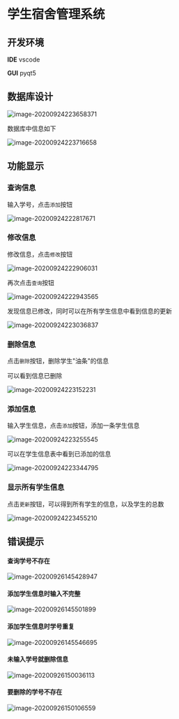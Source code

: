 # 学生宿舍管理系统


## 开发环境

**IDE** vscode

**GUI** pyqt5

## 数据库设计

![image-20200924223658371](doc/image-20200924223658371.png)

数据库中信息如下

![image-20200924223716658](doc/image-20200924223716658.png)

## 功能显示

### 查询信息

输入学号，点击`添加`按钮

![image-20200924222817671](doc/image-20200924222817671.png)

### 修改信息

修改信息，点击`修改`按钮

![image-20200924222906031](doc/image-20200924222906031.png)

再次点击`查询`按钮

![image-20200924222943565](doc/image-20200924222943565.png)

发现信息已修改，同时可以在所有学生信息中看到信息的更新

![image-20200924223036837](doc/image-20200924223036837.png)

### 删除信息

点击`删除`按钮，删除学生"油条"的信息

可以看到信息已删除

![image-20200924223152231](doc/image-20200924223152231.png)

### 添加信息

输入学生信息，点击`添加`按钮，添加一条学生信息

![image-20200924223255545](doc/image-20200924223255545.png)

可以在学生信息表中看到已添加的信息

![image-20200924223344795](doc/image-20200924223344795.png)

### 显示所有学生信息

点击`更新`按钮，可以得到所有学生的信息，以及学生的总数

![image-20200924223455210](doc/image-20200924223455210.png)

## 错误提示

#### 查询学号不存在

![image-20200926145428947](doc/image-20200926145428947.png)

#### 添加学生信息时输入不完整

![image-20200926145501899](doc/image-20200926145501899.png)

#### 添加学生信息时学号重复

![image-20200926145546695](doc/image-20200926145546695.png)

#### 未输入学号就删除信息

![image-20200926150036113](doc/image-20200926150036113.png)

#### 要删除的学号不存在

![image-20200926150106559](doc/image-20200926150106559.png)



